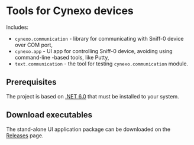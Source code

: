 # Tools for Cynexo devices

Includes:
- `cynexo.communication` - library for communicating with Sniff-0 device over COM port,
- `cynexo.app` - UI app for controlling Sniff-0 device, avoiding using command-line -based tools, like Putty,
- `text.communication` - the tool for testing `cynexo.communication` module.

## Prerequisites

The project is based on [.NET 6.0](https://dotnet.microsoft.com/download/dotnet) that must be installed to your system. 

## Download executables

The stand-alone UI application package can be downloaded on the [Releases](https://github.com/lexasss/Cynexo/releases) page.